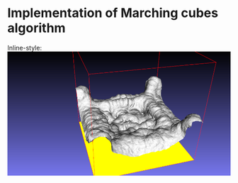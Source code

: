 # Implementation of Marching cubes algorithm

Inline-style: 
![alt text](https://github.com/ondrafojtik/MarchingCubes/blob/master/result1.png?raw=true "Logo Title Text 1")
